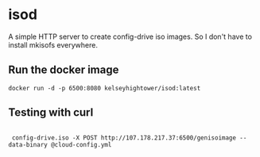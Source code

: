 # isod

A simple HTTP server to create config-drive iso images. So I don't have to install mkisofs everywhere.

## Run the docker image

```
docker run -d -p 6500:8080 kelseyhightower/isod:latest
```

## Testing with curl

```

 config-drive.iso -X POST http://107.178.217.37:6500/genisoimage --data-binary @cloud-config.yml
```

